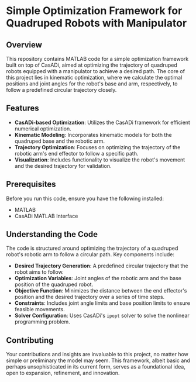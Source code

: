 
# Simple Optimization Framework for Quadruped Robots with Manipulator

## Overview

This repository contains MATLAB code for a simple optimization framework built on top of CasADi, aimed at optimizing the trajectory of quadruped robots equipped with a manipulator to achieve a desired path. The core of this project lies in kinematic optimization, where we calculate the optimal positions and joint angles for the robot's base and arm, respectively, to follow a predefined circular trajectory closely.

## Features

- **CasADi-based Optimization**: Utilizes the CasADi framework for efficient numerical optimization.
- **Kinematic Modeling**: Incorporates kinematic models for both the quadruped base and the robotic arm.
- **Trajectory Optimization**: Focuses on optimizing the trajectory of the robotic arm's end effector to follow a specific path.
- **Visualization**: Includes functionality to visualize the robot's movement and the desired trajectory for validation.

## Prerequisites

Before you run this code, ensure you have the following installed:
- MATLAB
- CasADi MATLAB Interface


## Understanding the Code

The code is structured around optimizing the trajectory of a quadruped robot's robotic arm to follow a circular path. Key components include:

- **Desired Trajectory Generation**: A predefined circular trajectory that the robot aims to follow.
- **Optimization Variables**: Joint angles of the robotic arm and the base position of the quadruped robot.
- **Objective Function**: Minimizes the distance between the end effector's position and the desired trajectory over a series of time steps.
- **Constraints**: Includes joint angle limits and base position limits to ensure feasible movements.
- **Solver Configuration**: Uses CasADi's `ipopt` solver to solve the nonlinear programming problem.


## Contributing

Your contributions and insights are invaluable to this project, no matter how simple or preliminary the model may seem. This framework, albeit basic and perhaps unsophisticated in its current form, serves as a foundational idea, open to expansion, refinement, and innovation. 
